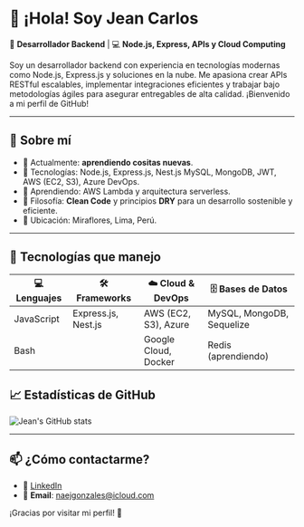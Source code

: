# 👋 ¡Hola! Soy Jean Carlos

🚀 **Desarrollador Backend** | 💻 **Node.js, Express, APIs y Cloud Computing**

Soy un desarrollador backend con experiencia en tecnologías modernas como Node.js, Express.js y soluciones en la nube. Me apasiona crear APIs RESTful escalables, implementar integraciones eficientes y trabajar bajo metodologías ágiles para asegurar entregables de alta calidad. ¡Bienvenido a mi perfil de GitHub!

---

## 🌟 Sobre mí
- 🎯 Actualmente: **aprendiendo cositas nuevas**.
- 🔧 Tecnologías: Node.js, Express.js, Nest.js MySQL, MongoDB, JWT, AWS (EC2, S3), Azure DevOps.
- 🌱 Aprendiendo: AWS Lambda y arquitectura serverless.
- 🎨 Filosofía: **Clean Code** y principios **DRY** para un desarrollo sostenible y eficiente.
- 📍 Ubicación: Miraflores, Lima, Perú.

---

## 🚀 Tecnologías que manejo

| 💻 **Lenguajes**       | 🛠️ **Frameworks** | ☁️ **Cloud & DevOps**   | 🗄️ **Bases de Datos**     |
|------------------------|--------------------|-------------------------|---------------------------|
| JavaScript             | Express.js, Nest.js| AWS (EC2, S3), Azure    | MySQL, MongoDB, Sequelize |
| Bash                   |                    | Google Cloud, Docker    | Redis (aprendiendo)       |


## 📈 Estadísticas de GitHub

![Jean's GitHub stats](https://github-readme-stats.vercel.app/api?username=Naej-Solrac&show_icons=true&theme=radical)

---

## 📫 ¿Cómo contactarme?

- 💼 [LinkedIn](https://www.linkedin.com/in/jean-gonzales-malca/)
- 📧 **Email**: naejgonzales@icloud.com

¡Gracias por visitar mi perfil! 🚀
